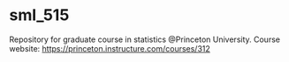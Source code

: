 # sml_515
Repository for graduate course in statistics @Princeton University. Course website: https://princeton.instructure.com/courses/312 
